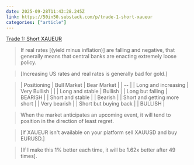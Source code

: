 ```yaml
---
date: 2025-09-28T11:43:28.245Z
link: https://50in50.substack.com/p/trade-1-short-xaueur
categories: ["article"]
---
```

[Trade 1: Short XAUEUR](https://50in50.substack.com/p/trade-1-short-xaueur)

> If real rates [(yield minus inflation)] are falling and negative, that generally means that central banks are enacting extremely loose policy.

> [Increasing US rates and real rates is generally bad for gold.]

> | Positioning | Bull Market | Bear Market |
> | -- |
> | Long and increasing | Very Bullish | |
> | Long and stable | Bullish |
> | Long but falling | BEARISH |
> | Short and stable | | Bearish |
> | Short and getting more short |  | Very bearish |
> | Short but buying back |  | BULLISH |

> When the market anticipates an upcoming event, it will tend to position in the direction of least regret.

> [If XAUEUR isn't available on your platform sell XAUUSD and buy EURUSD.]

> [If I make this 1% better each time, it will be 1.62x better after 49 times].
